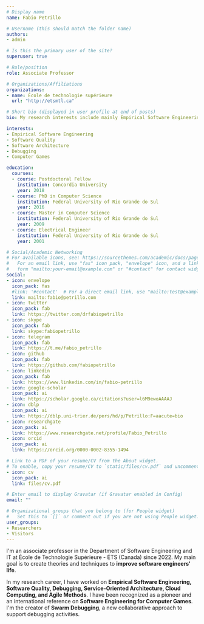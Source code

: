 ```yaml
---
# Display name
name: Fabio Petrillo

# Username (this should match the folder name)
authors:
- admin

# Is this the primary user of the site?
superuser: true

# Role/position
role: Associate Professor

# Organizations/Affiliations
organizations:
- name: École de technologie supérieure
  url: "http://etsmtl.ca"

# Short bio (displayed in user profile at end of posts)
bio: My research interests include mainly Empirical Software Engineering, Software Quality, Debugging, and  Software Engineering for Computer Games. I'm the creator of Swarm Debugging.

interests:
- Empirical Software Engineering
- Software Quality
- Software Architecture
- Debugging
- Computer Games

education:
  courses:
  - course: Postdoctoral Fellow
    institution: Concordia University
    year: 2018
  - course: PhD in Computer Science
    institution: Federal University of Rio Grande do Sul
    year: 2016
  - course: Master in Computer Science
    institution: Federal University of Rio Grande do Sul
    year: 2009
  - course: Electrical Engineer
    institution: Federal University of Rio Grande do Sul
    year: 2001

# Social/Academic Networking
# For available icons, see: https://sourcethemes.com/academic/docs/page-builder/#icons
#   For an email link, use "fas" icon pack, "envelope" icon, and a link in the
#   form "mailto:your-email@example.com" or "#contact" for contact widget.
social:
- icon: envelope
  icon_pack: fas
  #link: '#contact'  # For a direct email link, use "mailto:test@example.org".
  link: mailto:fabio@petrillo.com
- icon: twitter
  icon_pack: fab
  link: https://twitter.com/drfabiopetrillo
- icon: skype
  icon_pack: fab
  link: skype:fabiopetrillo
- icon: telegram
  icon_pack: fab
  link: https://t.me/fabio_petrillo
- icon: github
  icon_pack: fab
  link: https://github.com/fabiopetrillo
- icon: linkedin
  icon_pack: fab
  link: https://www.linkedin.com/in/fabio-petrillo
- icon: google-scholar
  icon_pack: ai
  link: https://scholar.google.ca/citations?user=l6M9ewoAAAAJ
- icon: dblp
  icon_pack: ai
  link: https://dblp.uni-trier.de/pers/hd/p/Petrillo:F=aacute=bio
- icon: researchgate
  icon_pack: ai
  link: https://www.researchgate.net/profile/Fabio_Petrillo
- icon: orcid
  icon_pack: ai
  link: https://orcid.org/0000-0002-8355-1494

# Link to a PDF of your resume/CV from the About widget.
# To enable, copy your resume/CV to `static/files/cv.pdf` and uncomment the lines below.
- icon: cv
  icon_pack: ai
  link: files/cv.pdf

# Enter email to display Gravatar (if Gravatar enabled in Config)
email: ""

# Organizational groups that you belong to (for People widget)
#   Set this to `[]` or comment out if you are not using People widget.
user_groups:
- Researchers
- Visitors
---
```

I'm an associate professor in the Department of Software Engineering and IT at École de Technologie Supérieure - ÉTS (Canada) since 2022. My main goal is to create theories and techniques to **improve software engineers' life**.  

In my research career, I have worked on **Empirical Software Engineering, Software Quality, Debugging, Service-Oriented Architecture, Cloud Computing, and Agile Methods**. I have been recognized as a pioneer and an international reference on **Software Engineering for Computer Games**. I'm the creator of **Swarm Debugging**, a new collaborative approach to support debugging activities. 